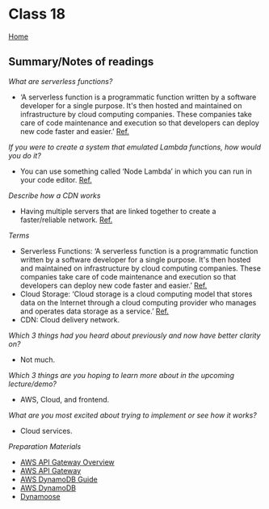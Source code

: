 # Class 18

[Home](https://markjackson28.github.io/reading-notes/)

## Summary/Notes of readings

*What are serverless functions?*
- ‘A serverless function is a programmatic function written by a software developer for a single purpose. It's then hosted and maintained on infrastructure by cloud computing companies. These companies take care of code maintenance and execution so that developers can deploy new code faster and easier.’ [Ref.](https://blog.hubspot.com/website/serverless-functions)

*If you were to create a system that emulated Lambda functions, how would you do it?*
- You can use something called ‘Node Lambda’ in which you can run in your code editor. [Ref.](https://www.npmjs.com/package/node-lambda)

*Describe how a CDN works*
- Having multiple servers that are linked together to create a faster/reliable network. [Ref.](https://www.cloudflare.com/learning/cdn/what-is-a-cdn/)

*Terms*
- Serverless Functions: ‘A serverless function is a programmatic function written by a software developer for a single purpose. It's then hosted and maintained on infrastructure by cloud computing companies. These companies take care of code maintenance and execution so that developers can deploy new code faster and easier.’ [Ref.](https://blog.hubspot.com/website/serverless-functions)
- Cloud Storage: ‘Cloud storage is a cloud computing model that stores data on the Internet through a cloud computing provider who manages and operates data storage as a service.’ [Ref.](https://aws.amazon.com/what-is-cloud-storage/)
- CDN: Cloud delivery network.

*Which 3 things had you heard about previously and now have better clarity on?*
- Not much.

*Which 3 things are you hoping to learn more about in the upcoming lecture/demo?*
- AWS, Cloud, and frontend.

*What are you most excited about trying to implement or see how it works?*
- Cloud services.

*Preparation Materials*
- [AWS API Gateway Overview](https://www.serverless.com/amazon-api-gateway)
- [AWS API Gateway](https://aws.amazon.com/api-gateway/)
- [AWS DynamoDB Guide](https://www.dynamodbguide.com/what-is-dynamo-db/)
- [AWS DynamoDB](https://aws.amazon.com/dynamodb/)
- [Dynamoose](https://dynamoosejs.com/getting_started/Introduction)
